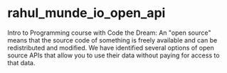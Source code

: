 # rahul_munde_io_open_api
Intro to Programming course with Code the Dream:   An "open source" means that the source code of something is freely available and can be redistributed and modified. We have identified several options of open source APIs that allow you to use their data without paying for access to that data.
